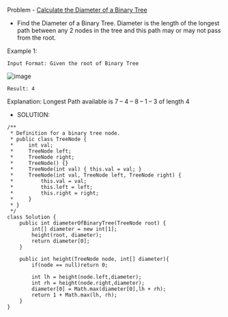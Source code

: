 Problem - [Calculate the Diameter of a Binary Tree](https://leetcode.com/problems/diameter-of-binary-tree/)

- Find the Diameter of a Binary Tree. Diameter is the length of the longest path between any 2 nodes in the tree and this path may or may not pass from the root.

Example 1:

    Input Format: Given the root of Binary Tree
    
   ![image](https://user-images.githubusercontent.com/101946115/213847973-798ad0ea-ecf3-47f9-b3e4-238d1ead4694.png)
   
    Result: 4

Explanation: Longest Path available is 7 – 4 – 8 – 1 – 3 of length 4

- SOLUTION:

```
/**
 * Definition for a binary tree node.
 * public class TreeNode {
 *     int val;
 *     TreeNode left;
 *     TreeNode right;
 *     TreeNode() {}
 *     TreeNode(int val) { this.val = val; }
 *     TreeNode(int val, TreeNode left, TreeNode right) {
 *         this.val = val;
 *         this.left = left;
 *         this.right = right;
 *     }
 * }
 */
class Solution {
    public int diameterOfBinaryTree(TreeNode root) {
        int[] diameter = new int[1];
        height(root, diameter);
        return diameter[0];
    }
    
    public int height(TreeNode node, int[] diameter){
        if(node == null)return 0;
        
        int lh = height(node.left,diameter);
        int rh = height(node.right,diameter);
        diameter[0] = Math.max(diameter[0],lh + rh);
        return 1 + Math.max(lh, rh);
    }
}
```
